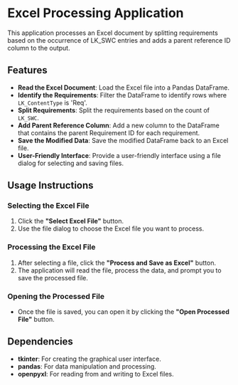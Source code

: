 # Excel Processing Application

This application processes an Excel document by splitting requirements based on the occurrence of LK_SWC entries and adds a parent reference ID column to the output.

## Features

- **Read the Excel Document**: Load the Excel file into a Pandas DataFrame.
- **Identify the Requirements**: Filter the DataFrame to identify rows where `LK_ContentType` is 'Req'.
- **Split Requirements**: Split the requirements based on the count of `LK_SWC`.
- **Add Parent Reference Column**: Add a new column to the DataFrame that contains the parent Requirement ID for each requirement.
- **Save the Modified Data**: Save the modified DataFrame back to an Excel file.
- **User-Friendly Interface**: Provide a user-friendly interface using a file dialog for selecting and saving files.

## Usage Instructions

### Selecting the Excel File

1. Click the **"Select Excel File"** button.
2. Use the file dialog to choose the Excel file you want to process.

### Processing the Excel File

1. After selecting a file, click the **"Process and Save as Excel"** button.
2. The application will read the file, process the data, and prompt you to save the processed file.

### Opening the Processed File

- Once the file is saved, you can open it by clicking the **"Open Processed File"** button.

## Dependencies

- **tkinter**: For creating the graphical user interface.
- **pandas**: For data manipulation and processing.
- **openpyxl**: For reading from and writing to Excel files.
